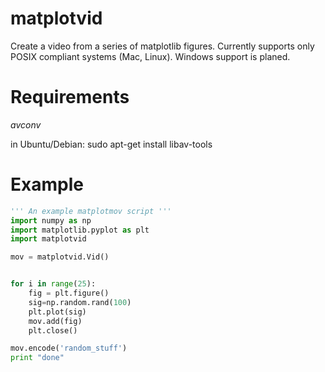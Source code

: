 matplotvid
==========

Create a video from a series of matplotlib figures.
Currently supports only POSIX compliant systems (Mac, Linux). Windows support is planed.

Requirements
==

*avconv*

in Ubuntu/Debian: 
sudo apt-get install libav-tools

Example
==
```python
''' An example matplotmov script '''
import numpy as np
import matplotlib.pyplot as plt
import matplotvid

mov = matplotvid.Vid() 


for i in range(25):
    fig = plt.figure()
    sig=np.random.rand(100)
    plt.plot(sig)
    mov.add(fig)
    plt.close()

mov.encode('random_stuff')
print "done"
```